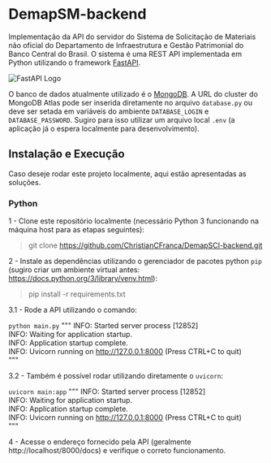 # DemapSM-backend
Implementação da API do servidor do Sistema de Solicitação de Materiais não oficial do Departamento de Infraestrutura e Gestão Patrimonial do Banco Central do Brasil. O sistema é uma REST API implementada em Python utilizando o framework [FastAPI](https://fastapi.tiangolo.com/).

![FastAPI Logo](https://fastapi.tiangolo.com/img/logo-margin/logo-teal.png)

O banco de dados atualmente utilizado é o [MongoDB](https://www.mongodb.com/). A URL do cluster do MongoDB Atlas pode ser inserida diretamente no arquivo `database.py` ou deve ser setada em variáveis do ambiente `DATABASE_LOGIN` e `DATABASE_PASSWORD`. Sugiro para isso utilizar um arquivo local `.env` (a aplicação já o espera localmente para desenvolvimento).

## Instalação e Execução

Caso deseje rodar este projeto localmente, aqui estão apresentadas as soluções.

### Python
1 - Clone este repositório localmente (necessário Python 3 funcionando na máquina host para as etapas seguintes):
> git clone https://github.com/ChristianCFranca/DemapSCI-backend.git

2 - Instale as dependências utilizando o gerenciador de pacotes python `pip` (sugiro criar um ambiente virtual antes: https://docs.python.org/3/library/venv.html):
> pip install -r requirements.txt

3.1 - Rode a API utilizando o comando:

`python main.py`
"""
INFO:     Started server process [12852] \
INFO:     Waiting for application startup. \
INFO:     Application startup complete. \
INFO:     Uvicorn running on http://127.0.0.1:8000 (Press CTRL+C to quit) \
"""

3.2 - Também é possível rodar utilizando diretamente o `uvicorn`:

`uvicorn main:app`
"""
INFO:     Started server process [12852] \
INFO:     Waiting for application startup. \
INFO:     Application startup complete. \
INFO:     Uvicorn running on http://127.0.0.1:8000 (Press CTRL+C to quit) \
"""

4 - Acesse o endereço fornecido pela API (geralmente http://localhost/8000/docs) e verifique o correto funcionamento.